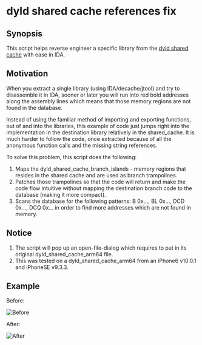 # dyld shared cache references fix
## Synopsis
This script helps reverse engineer a specific library from the [dyld shared cache](http://iphonedevwiki.net/index.php/Dyld_shared_cache) with ease in IDA.


## Motivation
When you extract a single library (using IDA/decache/jtool) and try to disassemble it in IDA, sooner or later you will run into red bold addresses along the assembly lines which means that those memory regions are not found in the database.

Instead of using the familiar method of importing and exporting functions, out of and into the libraries, this example of code just jumps right into the implementation in the destination library relatively in the shared_cache. It is much harder to follow the code, once extracted because of all the anonymous function calls and the missing string references.

To solve this problem, this script does the following:
1. Maps the dyld_shared_cache_branch_islands - memory regions that resides in the shared cache and are used as branch trampolines.
2. Patches those trampolines so that the code will return and make the code flow intuitive without mapping the destination branch code to the database (making it more compact).
3. Scans the database for the following patterns: B 0x..., BL 0x..., DCD 0x..., DCQ 0x... in order to find more addresses which are not found in memory.

## Notice
1. The script will pop up an open-file-dialog which requires to put in its original dyld_shared_cache_arm64 file.
2. This was tested on a dyld_shared_cache_arm64 from an iPhone6 v10.0.1  and iPhoneSE v9.3.3.

## Example

Before:

![Before](https://github.com/deepinstinct/dsc_fix/raw/master/before.png "Before")

After:

![After](https://github.com/deepinstinct/dsc_fix/raw/master/after.png "After")
